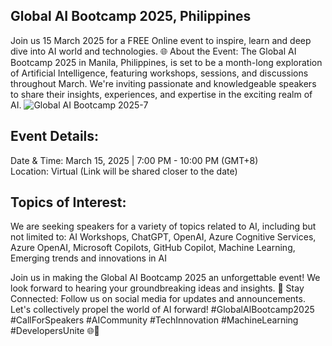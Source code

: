 ## Global AI Bootcamp 2025, Philippines
Join us 15 March 2025 for a FREE Online event to inspire, learn and deep dive into AI world and technologies.
🌐 About the Event:
The Global AI Bootcamp 2025 in Manila, Philippines, is set to be a month-long exploration of Artificial Intelligence, featuring workshops, sessions, and discussions throughout March. We're inviting passionate and knowledgeable speakers to share their insights, experiences, and expertise in the exciting realm of AI.
![Global AI Bootcamp 2025-7](https://github.com/user-attachments/assets/a1ad170f-acd0-45a8-879c-aa568dc47341)

## Event Details:
Date & Time: March 15, 2025 | 7:00 PM - 10:00 PM (GMT+8) <br>
Location: Virtual (Link will be shared closer to the date)
## Topics of Interest:
We are seeking speakers for a variety of topics related to AI, including but not limited to:
AI Workshops, ChatGPT, OpenAI, Azure Cognitive Services, Azure OpenAI, Microsoft Copilots, GitHub Copilot, Machine Learning, Emerging trends and innovations in AI

Join us in making the Global AI Bootcamp 2025 an unforgettable event! We look forward to hearing your groundbreaking ideas and insights.
🚀 Stay Connected:
Follow us on social media for updates and announcements. Let's collectively propel the world of AI forward!
#GlobalAIBootcamp2025 #CallForSpeakers #AICommunity #TechInnovation #MachineLearning #DevelopersUnite 🌐🎉
